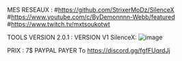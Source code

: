MES RESEAUX :
	#https://github.com/StrixerMoDz/SilenceX
	#https://www.youtube.com/c/ByDemonnnn-Webb/featured
	#https://www.twitch.tv/mxtsoukotwt


TOOLS VERSION 2.0.1 : 
	VERSION V1 
SilenceX:
	![image](https://user-images.githubusercontent.com/99751673/172654467-05cce3e2-7012-4bf2-8858-7bcae5aa3513.png)


PRIX :
     7$
     PAYPAL
     PAYER To https://discord.gg/fgfFUqrdJj
